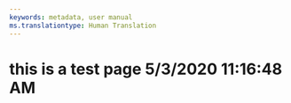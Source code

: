 ```yaml
---
keywords: metadata, user manual
ms.translationtype: Human Translation
---
```

# this is a test page 5/3/2020 11:16:48 AM